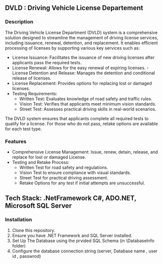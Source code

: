 

## DVLD : Driving Vehicle License Departement

### Description

The Driving Vehicle License Department (DVLD) system is a comprehensive
solution designed to streamline the management of driving license services,
including issuance, renewal, detention, and replacement.
It enables efficient processing of licenses by supporting various key services such as:



 - License Issuance: Facilitates the issuance of new driving licenses after applicants pass the required tests.
 - License Renewal: Allows for the easy renewal of expiring licenses.
 -License Detention and Release: Manages the detention and conditional release of licenses.
 - License Replacement: Provides options for replacing lost or damaged licenses.
 - Testing Requirements:
   - Written Test: Evaluates knowledge of road safety and traffic rules.
   - Vision Test: Verifies that applicants meet minimum vision standards.
   - Street Test: Assesses practical driving skills in real-world scenarios.


The DVLD system ensures that applicants complete all required tests to qualify for a license.
For those who do not pass, retake options are available for each test type.

### Features
- Comprehensive License Management: Issue, renew, detain, release, and replace for lost or damaged License.
- Testing and Retake Process:
  - Written Test for road safety and regulations.
  - Vision Test  to ensure compliance with visual standards.
  - Street Test  for practical driving assessment.
  - Retake Options for any test if initial attempts are unsuccessful.



## Tech Stack: .NetFramework C#, ADO.NET, Microsoft SQL Server

### Installation

1. Clone this repository.
2. Ensure you have .NET Framework and SQL Server installed.
3. Set Up The Database using the prvided SQL Schema (in \DatabaseInfo folder) 
4. Configure the database connection string (server, Database name , user id , passwrod)





